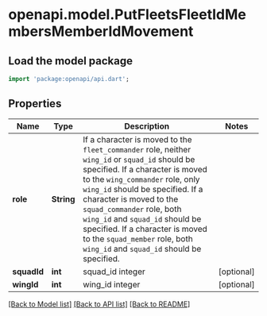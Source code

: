# openapi.model.PutFleetsFleetIdMembersMemberIdMovement

## Load the model package
```dart
import 'package:openapi/api.dart';
```

## Properties
Name | Type | Description | Notes
------------ | ------------- | ------------- | -------------
**role** | **String** | If a character is moved to the `fleet_commander` role, neither `wing_id` or `squad_id` should be specified. If a character is moved to the `wing_commander` role, only `wing_id` should be specified. If a character is moved to the `squad_commander` role, both `wing_id` and `squad_id` should be specified. If a character is moved to the `squad_member` role, both `wing_id` and `squad_id` should be specified. | 
**squadId** | **int** | squad_id integer | [optional] 
**wingId** | **int** | wing_id integer | [optional] 

[[Back to Model list]](../README.md#documentation-for-models) [[Back to API list]](../README.md#documentation-for-api-endpoints) [[Back to README]](../README.md)


